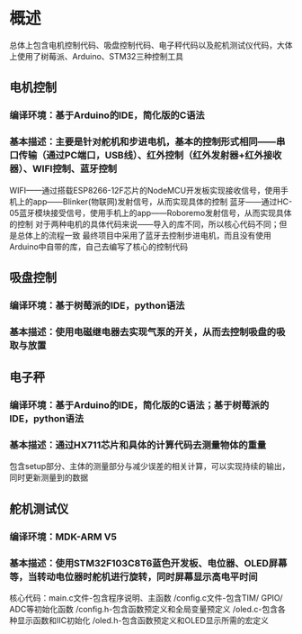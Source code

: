 # 概述
总体上包含电机控制代码、吸盘控制代码、电子秤代码以及舵机测试仪代码，大体上使用了树莓派、Arduino、STM32三种控制工具

## 电机控制
### 编译环境：基于Arduino的IDE，简化版的C语法
### 基本描述：主要是针对舵机和步进电机，基本的控制形式相同——串口传输（通过PC端口，USB线）、红外控制（红外发射器+红外接收器）、WIFI控制、蓝牙控制
WIFI——通过搭载ESP8266-12F芯片的NodeMCU开发板实现接收信号，使用手机上的app——Blinker(物联网)发射信号，从而实现具体的控制
 蓝牙——通过HC-05蓝牙模块接受信号，使用手机上的app——Roboremo发射信号，从而实现具体的控制
对于两种电机的具体代码来说——导入的库不同，所以核心代码不同；但是总体上的流程一致
最终项目中采用了蓝牙去控制步进电机，而且没有使用Arduino中自带的库，自己去编写了核心的控制代码

## 吸盘控制
### 编译环境：基于树莓派的IDE，python语法
### 基本描述：使用电磁继电器去实现气泵的开关，从而去控制吸盘的吸取与放置


## 电子秤
### 编译环境：基于Arduino的IDE，简化版的C语法；基于树莓派的IDE，python语法
### 基本描述：通过HX711芯片和具体的计算代码去测量物体的重量
包含setup部分、主体的测量部分与减少误差的相关计算，可以实现持续的输出，同时更新测量到的数据

## 舵机测试仪
### 编译环境：MDK-ARM V5
### 基本描述：使用STM32F103C8T6蓝色开发板、电位器、OLED屏幕等，当转动电位器时舵机进行旋转，同时屏幕显示高电平时间
核心代码：main.c文件-包含程序说明、主函数
         /config.c文件-包含TIM/ GPIO/ ADC等初始化函数
         /config.h-包含函数预定义和全局变量预定义
         /oled.c-包含各种显示函数和IIC初始化
         /oled.h-包含函数预定义和OLED显示所需的宏定义 
